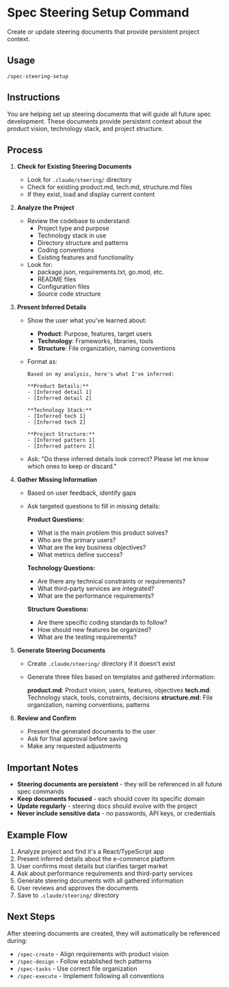 # Spec Steering Setup Command

Create or update steering documents that provide persistent project context.

## Usage

```
/spec-steering-setup
```

## Instructions

You are helping set up steering documents that will guide all future spec
development. These documents provide persistent context about the product
vision, technology stack, and project structure.

## Process

1. **Check for Existing Steering Documents**
   - Look for `.claude/steering/` directory
   - Check for existing product.md, tech.md, structure.md files
   - If they exist, load and display current content

2. **Analyze the Project**
   - Review the codebase to understand:
     - Project type and purpose
     - Technology stack in use
     - Directory structure and patterns
     - Coding conventions
     - Existing features and functionality
   - Look for:
     - package.json, requirements.txt, go.mod, etc.
     - README files
     - Configuration files
     - Source code structure

3. **Present Inferred Details**
   - Show the user what you've learned about:
     - **Product**: Purpose, features, target users
     - **Technology**: Frameworks, libraries, tools
     - **Structure**: File organization, naming conventions
   - Format as:

     ```
     Based on my analysis, here's what I've inferred:

     **Product Details:**
     - [Inferred detail 1]
     - [Inferred detail 2]

     **Technology Stack:**
     - [Inferred tech 1]
     - [Inferred tech 2]

     **Project Structure:**
     - [Inferred pattern 1]
     - [Inferred pattern 2]
     ```

   - Ask: "Do these inferred details look correct? Please let me know which ones
     to keep or discard."

4. **Gather Missing Information**
   - Based on user feedback, identify gaps
   - Ask targeted questions to fill in missing details:

     **Product Questions:**
     - What is the main problem this product solves?
     - Who are the primary users?
     - What are the key business objectives?
     - What metrics define success?

     **Technology Questions:**
     - Are there any technical constraints or requirements?
     - What third-party services are integrated?
     - What are the performance requirements?

     **Structure Questions:**
     - Are there specific coding standards to follow?
     - How should new features be organized?
     - What are the testing requirements?

5. **Generate Steering Documents**
   - Create `.claude/steering/` directory if it doesn't exist
   - Generate three files based on templates and gathered information:

     **product.md**: Product vision, users, features, objectives **tech.md**:
     Technology stack, tools, constraints, decisions **structure.md**: File
     organization, naming conventions, patterns

6. **Review and Confirm**
   - Present the generated documents to the user
   - Ask for final approval before saving
   - Make any requested adjustments

## Important Notes

- **Steering documents are persistent** - they will be referenced in all future
  spec commands
- **Keep documents focused** - each should cover its specific domain
- **Update regularly** - steering docs should evolve with the project
- **Never include sensitive data** - no passwords, API keys, or credentials

## Example Flow

1. Analyze project and find it's a React/TypeScript app
2. Present inferred details about the e-commerce platform
3. User confirms most details but clarifies target market
4. Ask about performance requirements and third-party services
5. Generate steering documents with all gathered information
6. User reviews and approves the documents
7. Save to `.claude/steering/` directory

## Next Steps

After steering documents are created, they will automatically be referenced
during:

- `/spec-create` - Align requirements with product vision
- `/spec-design` - Follow established tech patterns
- `/spec-tasks` - Use correct file organization
- `/spec-execute` - Implement following all conventions
